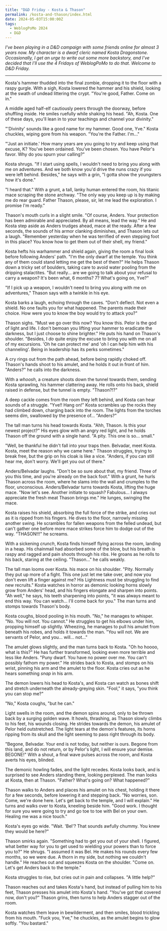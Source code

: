 ```yaml
---
title: "D&D Friday - Kosta & Thason"
permalink: /kosta-and-thason/index.html
date: 2024-05-03T15:00:00Z
tags: 
  - WeblogPoMo 2024
  - D&D
---
```


_I've been playing in a D&D campaign with some friends online for almost 3 years now. My character is a dwarf cleric named Kosta Dragonstone. Occasionally, I get an urge to write out some more backstory, and I've decided that I'll use the 4 Fridays of WeblogPoMo to do that. Welcome to D&D Friday._

---

Kosta's hammer thudded into the final zombie, dropping it to the floor with a raspy gurgle. With a sigh, Kosta lowered the hammer and his shield, looking at the swath of undead littering the crypt. "You're good, Father. Come on in."

A middle aged half-elf cautiously peers through the doorway, before shuffling inside. He smiles ruefully while shaking his head. "Ah, Kosta. One of these days, you'll lean in to your teachings and channel your divinity."

"'Divinity' sounds like a good name for my hammer. Good one, Yve." Kosta chuckles, wiping gore from his weapon. "You're the Father. I'm..."

"'Just an initiate.' How many years are you going to try and keep using that excuse, K? You've been ordained. You've been chosen. You have Pelor's favor. Why do you spurn your calling?"

Kosta shrugs. "If I start using spells, I wouldn't need to bring you along with me on adventures. And we both know you'd drive the nuns crazy if you were left behind. Besides," he says with a grin, "I gotta show the youngsters how it's done."

"I heard that." With a grunt, a tall, lanky human entered the room, his titanic mace scraping the stone archway. "The only way you keep up is by making me do rear guard. Father Thason, please, sir, let me lead the exploration. I promise I'm ready."

Thason's mouth curls in a slight smile. "Of course, Anders. Your protection has been admirable and appreciated. By all means, lead the way." He and Kosta step aside as Anders trudges ahead, mace at the ready. After a few seconds, the sounds of his armor clanking diminishes, and Thason lets out a laugh. "Remember yesterday when he was terrified of even stepping foot in this place? You know how to get them out of their shell, my friend."

Kosta hefts his warhammer and shield again, giving the room a final look before following Anders' path. "I'm the only dwarf at the temple. You think any of them could stand letting me get the best of them?" He helps Thason down a tricky set of boulders, taking care to avoid water pooling from the dripping stalactites. "But really... are we going to talk about your refusal to carry a weapon? It's been what, 6 months? 7? What's going on, Yve?"

"If I pick up a weapon, I wouldn't need to bring you along with me on adventures," Thason says with a twinkle in his eye.

Kosta barks a laugh, echoing through the caves. "Don't deflect. Not even a shield. No one faults you for what happened. The parents made their choice. How were you to know the boy would try to attack you?"

Thason sighs. "Must we go over this now? You know this. Pelor is the god of light and life. I don't bemoan you lifting your hammer to eradicate the darkness, but I just choose to shine brighter." He puts his hand on Thason's shoulder. "Besides, I _do_ quite enjoy the excuse to bring you with me on all of my excursions. 'Oh he can protect me' and 'oh I can help him with his channeling'. Being in leadership has its perks sometimes."

A cry rings out from the path ahead, before being rapidly choked off. Thason's hands shoot to his amulet, and he holds it out in front of him. "Anders?" he calls into the darkness.

With a _whoosh_, a creature shoots down the tunnel towards them, sending Kosta sprawling, his hammer clattering away. He rolls onto his back, shield raised in defense, but the tunnel is empty. "Thason?!?"

A deep cackle comes from the room they left behind, and Kosta can hear sounds of a struggle. "Yve!! Hang on!" Kosta scrambles up the rocks they had climbed down, charging back into the room. The lights from the torches seems dim, swallowed by the presence of... "Anders?"

The tall man turns his head towards Kosta. "Ahh, Thason. Is this your newest project?" His eyes glow with an angry red light, and he holds Thason off the ground with a single hand. "A pity. This one is so... small."

"Well, be thankful he didn't fall into your traps then. Belvadar, meet Kosta. Kosta, meet the reason why we came here." Thason struggles, trying to break free, but the grip on his cloak is like a vice. "Anders, if you can still hear me, don't worry. We'll get you out of there."

Anders/Belvadar laughs. "Don't be so sure about that, my friend. Three of you this time, and you're already on the back foot." With a grunt, he hurls Thason across the room, where he slams into the wall and crumples to the floor, unconscious. Anders/Belvadar turns towards Kosta, lifting the huge mace. "Now let's see. Another initiate to squash? Fabulous... I always appreciate the fresh meat Thason brings me." He lunges, swinging the mace.

Kosta raises his shield, absorbing the full force of the strike, and cries out as it is ripped from his fingers. He dives to the floor, narrowly missing another swing. He scrambles for fallen weapons from the felled undead, but can't gather one before more mace strikes force him to dodge out of the way. "THASON!!!" he screams.

With a sickening _crunch_, Kosta finds himself flying across the room, landing in a heap. His chainmail had absorbed some of the blow, but his breath is raspy and ragged and pain shoots through his ribs. He groans as he rolls to his back, staring at the ceiling. "Thason..." he calls weakly.

The tall man looms over Kosta. his mace on his shoulder. "Pity. Normally they put up more of a fight. This one just let me take over, and now you don't even lift a finger against me? His Lightness must be struggling to find new recruits." Kosta watches in horror as demonic looking horns slowly grow from Anders' head, and his fingers elongate and sharpen into points. "Ah well," he says, his teeth sharpening into points, "it was always meant to end this way. You can watch... I'll come back for you." The man turns and stomps towards Thason's body.

Kosta coughs, blood pooling in his mouth. "No," he manages to whisper. "No. You will not. You cannot." He struggles to get his elbows under him, propping himself up slightly. Wheezing, he manages to pull his amulet from beneath his robes, and holds it towards the man. "You will not. We are servants of Pelor, and you... will... not..."

The amulet glows slightly, and the man turns back to Kosta. "Oh ho hoooo, what is this?" He has further transformed, looking even more terrible and less like Anders. "Puny dwarf. You have no power over me. You can't possibly fathom my power." He strides back to Kosta, and stomps on his wrist, pinning his arm and the amulet to the floor. Kosta cries out as he hears something _snap_ in his arm.

The demon lowers his head to Kosta's, and Kosta can watch as bones shift and stretch underneath the already-greying skin. "Fool," it says, "you think you can stop me?"

"No," Kosta coughs, "but he can."

Light swells in the room, and the demon spins around, only to be thrown back by a surging golden wave. It howls, thrashing, as Thason slowly climbs to his feet, his wounds closing. He strides towards the demon, his amulet of Pelor held outstretched. The light tears at the demon's features, its horns ripping from its skull and the light seeming to pass right through its body.

"Begone, Belvadar. Your end is not today, but neither is ours. Begone from this land, and do not return, or by Pelor's light, I will ensure your demise. BEGONE!" With a shout, a final wave pulses across the room, and Kosta averts his eyes, blinded.

The demonic howling fades, and the light recedes. Kosta looks back, and is surprised to see Anders standing there, looking perplexed. The man looks at Kosta, then at Thason. "Father? What's going on? What happened?"

Thason walks to Anders and places his amulet on his chest, holding it there for a few seconds, before lowering it and stepping back. "No worries, son. Come, we're done here. Let's get back to the temple, and I will explain."  He turns and walks over to Kosta, kneeling beside him. "Good work. I thought for sure you were going to try and go toe to toe with Bel on your own. Healing me was a nice touch."

Kosta's eyes go wide. "Wait. 'Bel'? That sounds awfully chummy. You knew they would be here?"

Thason smirks again. "Something had to get you out of your shell. I figured, what better way for you to get used to wielding your powers than to force you to?" He shrugs. "I assumed it was Bel. He makes his rounds every few months, so we were due. A thorn in my side, but nothing we couldn't handle." He reaches out and squeezes Kosta on the shoulder. "Come on. Let's get Anders back to the temple."

Kosta struggles to rise, but cries out in pain and collapses. "A little help?"

Thason reaches out and takes Kosta's hand, but instead of pulling him to his feet, Thason presses his amulet into Kosta's hand. "You've got that covered now, don't you?" Thason grins, then turns to help Anders stagger out of the room.

Kosta watches them leave in bewilderment, and then smiles, blood trickling from his mouth. "Fuck you, Yve," he chuckles, as the amulet begins to glow softly. "You bastard."
